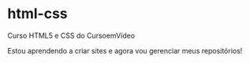 # html-css
Curso HTML5 e CSS do CursoemVídeo

Estou aprendendo a criar sites e agora vou gerenciar meus repositórios!
